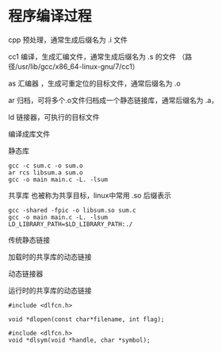 # 程序编译过程

cpp 预处理，通常生成后缀名为 .i 文件

cc1 编译，生成汇编文件，通常生成后缀名为 .s 的文件 （路径/usr/lib/gcc/x86_64-linux-gnu/7/cc1）

as 汇编器 ，生成可重定位的目标文件，通常后缀名为 .o 

ar 归档，可将多个.o文件归档成一个静态链接库，通常后缀名为 .a，

ld 链接器，可执行的目标文件



编译成库文件

静态库

```
gcc -c sum.c -o sum.o
ar rcs libsum.a sum.o
gcc -o main main.c -L. -lsum
```

共享库 也被称为共享目标，linux中常用 .so 后缀表示

```
gcc -shared -fpic -o libsum.so sum.c
gcc -o main main.c -L. -lsum
LD_LIBRARY_PATH=$LD_LIBRARY_PATH:./
```



传统静态链接

加载时的共享库的动态链接

动态链接器

运行时的共享库的动态链接

```
#include <dlfcn.h>

void *dlopen(const char*filename, int flag);

#include <dlfcn.h>
void *dlsym(void *handle, char *symbol);
```

